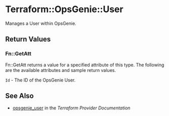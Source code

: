 # Terraform::OpsGenie::User

Manages a User within OpsGenie.

## Return Values

### Fn::GetAtt

Fn::GetAtt returns a value for a specified attribute of this type. The following are the available attributes and sample return values.

`Id` - The ID of the OpsGenie User.

## See Also

* [opsgenie_user](https://www.terraform.io/docs/providers/opsgenie/r/user.html) in the _Terraform Provider Documentation_